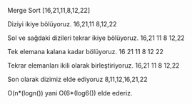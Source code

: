 Merge Sort
[16,21,11,8,12,22] 

Diziyi ikiye bölüyoruz.
16,21,11   8,12,22

Sol ve sağdaki dizileri tekrar ikiye bölüyoruz.
16,21  11    8  12,22

Tek elemana kalana kadar bölüyoruz.
16  21  11   8  12  22 

Tekrar elemanları ikili olarak birleştiriyoruz.
16,21  11    8   12,22

Son olarak dizimiz elde ediyoruz
8,11,12,16,21,22

 O(n*(logn())  yani O(6*(log6()) elde ederiz.

